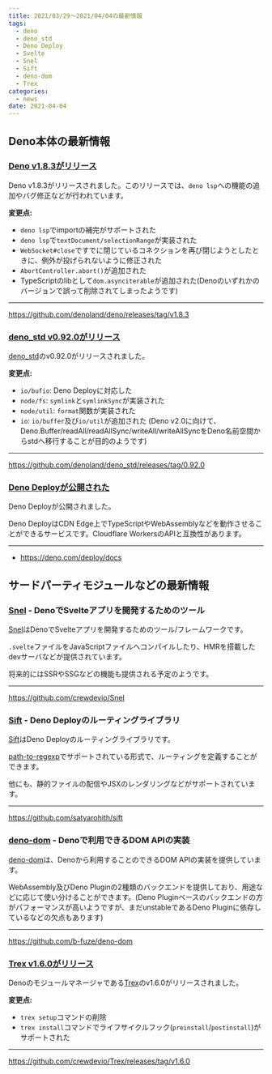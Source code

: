 ```yaml
---
title: 2021/03/29〜2021/04/04の最新情報
tags:
  - deno
  - deno_std
  - Deno Deploy
  - Svelte
  - Snel
  - Sift
  - deno-dom
  - Trex
categories:
  - news
date: 2021-04-04
---
```


## Deno本体の最新情報

### [Deno v1.8.3がリリース](https://github.com/denoland/deno/releases/tag/v1.8.3)

Deno v1.8.3がリリースされました。このリリースでは、`deno lsp`への機能の追加やバグ修正などが行われています。

**変更点:**

- `deno lsp`でimportの補完がサポートされた
- `deno lsp`で`textDocument/selectionRange`が実装された
- `WebSocket#close`ですでに閉じているコネクションを再び閉じようとしたときに、例外が投げられないように修正された
- `AbortController.abort()`が追加された
- TypeScriptのlibとして`dom.asynciterable`が追加された(Denoのいずれかのバージョンで誤って削除されてしまったようです)

---

https://github.com/denoland/deno/releases/tag/v1.8.3

### [deno_std v0.92.0がリリース](https://github.com/denoland/deno_std/releases/tag/0.92.0)

[deno_std](https://github.com/denoland/deno_std)のv0.92.0がリリースされました。

**変更点:**

- `io/bufio`: Deno Deployに対応した
- `node/fs`: `symlink`と`symlinkSync`が実装された
- `node/util`: `format`関数が実装された
- `io`: `io/buffer`及び`io/util`が追加された (Deno v2.0に向けて、Deno.Buffer/readAll/readAllSync/writeAll/writeAllSyncをDeno名前空間からstdへ移行することが目的のようです)

---

https://github.com/denoland/deno_std/releases/tag/0.92.0

### [Deno Deployが公開された](https://deno.com/deploy/docs)

Deno Deployが公開されました。

Deno DeployはCDN Edge上でTypeScriptやWebAssemblyなどを動作させることができるサービスです。Cloudflare WorkersのAPIと互換性があります。

---

* https://deno.com/deploy/docs

## サードパーティモジュールなどの最新情報

### [Snel](https://github.com/crewdevio/Snel) - DenoでSvelteアプリを開発するためのツール

[Snel](https://github.com/crewdevio/Snel)はDenoでSvelteアプリを開発するためのツール/フレームワークです。

`.svelte`ファイルをJavaScriptファイルへコンパイルしたり、HMRを搭載したdevサーバなどが提供されています。

将来的にはSSRやSSGなどの機能も提供される予定のようです。

---

https://github.com/crewdevio/Snel

### [Sift](https://github.com/satyarohith/sift) - Deno Deployのルーティングライブラリ

[Sift](https://github.com/satyarohith/sift)はDeno Deployのルーティングライブラリです。

[path-to-regexp](https://github.com/pillarjs/path-to-regexp)でサポートされている形式で、ルーティングを定義することができます。

他にも、静的ファイルの配信やJSXのレンダリングなどがサポートされています。

---

https://github.com/satyarohith/sift

### [deno-dom](https://github.com/b-fuze/deno-dom) - Denoで利用できるDOM APIの実装

[deno-dom](https://github.com/b-fuze/deno-dom)は、Denoから利用することのできるDOM APIの実装を提供しています。

WebAssembly及びDeno Pluginの2種類のバックエンドを提供しており、用途などに応じて使い分けることができます。(Deno Pluginベースのバックエンドの方がパフォーマンスが高いようですが、まだunstableであるDeno Pluginに依存しているなどの欠点もあります)

---

https://github.com/b-fuze/deno-dom

### [Trex v1.6.0がリリース](https://github.com/crewdevio/Trex/releases/tag/v1.6.0)

Denoのモジュールマネージャである[Trex](https://github.com/crewdevio/Tre)のv1.6.0がリリースされました。

**変更点:**

* `trex setup`コマンドの削除
* `trex install`コマンドでライフサイクルフック(`preinstall`/`postinstall`)がサポートされた

---

https://github.com/crewdevio/Trex/releases/tag/v1.6.0

